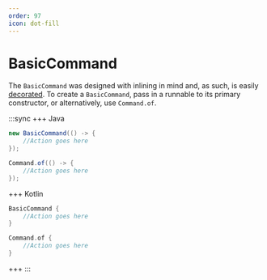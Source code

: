 ```yaml
---
order: 97
icon: dot-fill
---
```


# BasicCommand

The `BasicCommand` was designed with inlining in mind and, as such, is easily [decorated](/command/decorating.md). To create a `BasicCommand`, pass in a runnable to its primary constructor, or alternatively, use `Command.of`.

:::sync
+++ Java
```java
new BasicCommand(() -> {
    //Action goes here 
});

Command.of(() -> {
    //Action goes here
});
```
+++ Kotlin
```kotlin
BasicCommand {
    //Action goes here
}

Command.of {
    //Action goes here
}
```
+++
:::
